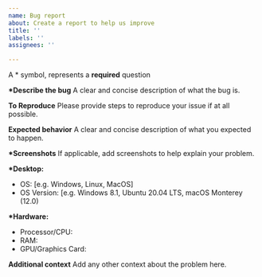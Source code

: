 ```yaml
---
name: Bug report
about: Create a report to help us improve
title: ''
labels: ''
assignees: ''

---
```


A * symbol, represents a **required** question

**\*Describe the bug**
A clear and concise description of what the bug is.

**To Reproduce**
Please provide steps to reproduce your issue if at all possible.

**Expected behavior**
A clear and concise description of what you expected to happen.

**\*Screenshots**
If applicable, add screenshots to help explain your problem.

**\*Desktop:**
 - OS: [e.g. Windows, Linux, MacOS]
 - OS Version: [e.g. Windows 8.1, Ubuntu 20.04 LTS, macOS Monterey (12.0)

**\*Hardware:**
 - Processor/CPU: 
 - RAM: 
 - GPU/Graphics Card:

**Additional context**
Add any other context about the problem here.

